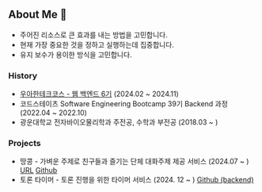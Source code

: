 ## About Me 👋

- 주어진 리소스로 큰 효과를 내는 방법을 고민합니다.
- 현재 가장 중요한 것을 정하고 실행하는데 집중합니다.
- 유지 보수가 용이한 방식을 고민합니다.

### History

- [우아한테크코스 - 웹 백엔드 6기](https://github.com/leegwichan/woowa-course) (2024.02 ~ 2024.11)
- 코드스테이츠 Software Engineering Bootcamp 39기 Backend 과정 (2022.04 ~ 2022.10)
- 광운대학교 전자바이오물리학과 주전공, 수학과 부전공 (2018.03 ~ )

### Projects

- 땅콩 - 가벼운 주제로 친구들과 즐기는 단체 대화주제 제공 서비스 (2024.07 ~ ) [URL](https://ddangkong.kr/) [Github](https://github.com/woowacourse-teams/2024-ddangkong)
- 토론 타이머 - 토론 진행을 위한 타이머 서비스 (2024. 12 ~ ) [Github (backend)](https://github.com/debate-timer/debate-timer-be)
